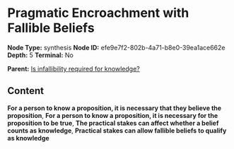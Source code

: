 # Pragmatic Encroachment with Fallible Beliefs

**Node Type:** synthesis
**Node ID:** efe9e7f2-802b-4a71-b8e0-39ea1ace662e
**Depth:** 5
**Terminal:** No

**Parent:** [Is infallibility required for knowledge?](is-infallibility-required-for-knowledge-antithesis-e3f8825a-dfa3-4574-98ff-0fc557159649.md)

## Content

**For a person to know a proposition, it is necessary that they believe the proposition**, **For a person to know a proposition, it is necessary for the proposition to be true**, **The practical stakes can affect whether a belief counts as knowledge**, **Practical stakes can allow fallible beliefs to qualify as knowledge**
